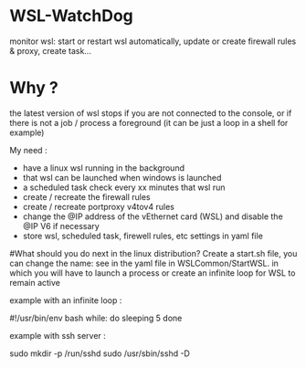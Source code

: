 # WSL-WatchDog
monitor wsl: start or restart wsl automatically, update or create firewall rules &amp; proxy, create task...

# Why ?
the latest version of wsl stops if you are not connected to the console, or if there is not a job / process a foreground (it can be just a loop in a shell for example)

My need :
- have a linux wsl running in the background
- that wsl can be launched when windows is launched
- a scheduled task check every xx minutes that wsl run
- create / recreate the firewall rules
- create / recreate portproxy v4tov4 rules
- change the @IP address of the vEthernet card (WSL) and disable the @IP V6 if necessary
- store wsl, scheduled task, firewell rules, etc settings in yaml file

#What should you do next in the linux distribution?
Create a start.sh file, you can change the name: see in the yaml file in WSLCommon/StartWSL. in which you will have to launch a process or create an infinite loop for WSL to remain active

example with an infinite loop :

#!/usr/bin/env bash
while:
  do
  sleeping 5
done

example with ssh server :

sudo mkdir -p /run/sshd
sudo /usr/sbin/sshd -D
